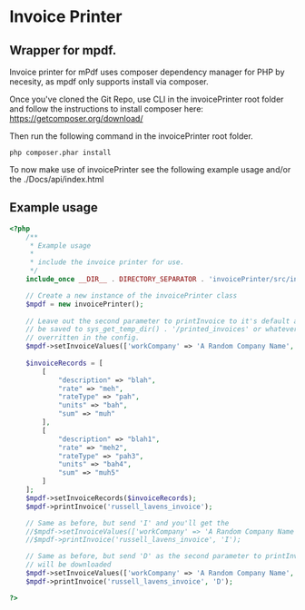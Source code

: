# Invoice Printer

## Wrapper for mpdf.
Invoice printer for mPdf uses composer dependency manager for PHP by necesity, as mpdf only supports install via composer. 

Once you've cloned the Git Repo, use CLI in the invoicePrinter root folder and follow the instructions to install composer here: https://getcomposer.org/download/

Then run the following command in the invoicePrinter root folder.
```cli
php composer.phar install
```
To now make use of invoicePrinter see the following example usage and/or the ./Docs/api/index.html

## Example usage
```php
<?php
    /**
     * Example usage
     * 
     * include the invoice printer for use.
     */
    include_once __DIR__ . DIRECTORY_SEPARATOR . 'invoicePrinter/src/invoicePrinter.php';

    // Create a new instance of the invoicePrinter class
    $mpdf = new invoicePrinter();
    
    // Leave out the second parameter to printInvoice to it's default and the file will
    // be saved to sys_get_temp_dir() . '/printed_invoices' or whatever tempDir you've
    // overritten in the config.
    $mpdf->setInvoiceValues(['workCompany' => 'A Random Company Name', 'workComcanyAddress' => '10 main street <br >Main Town<br >']);
    
    $invoiceRecords = [
        [
            "description" => "blah", 
            "rate" => "meh", 
            "rateType" => "pah", 
            "units" => "bah",
            "sum" => "muh"
        ],
        [
            "description" => "blah1", 
            "rate" => "meh2", 
            "rateType" => "pah3", 
            "units" => "bah4",
            "sum" => "muh5"
        ]
    ];
    $mpdf->setInvoiceRecords($invoiceRecords);
    $mpdf->printInvoice('russell_lavens_invoice');

    // Same as before, but send 'I' and you'll get the 
    //$mpdf->setInvoiceValues(['workCompany' => 'A Random Company Name', 'sortCode' => '12-34-56']);
    //$mpdf->printInvoice('russell_lavens_invoice', 'I');

    // Same as before, but send 'D' as the second parameter to printInvoice and the document
    // will be downloaded 
    $mpdf->setInvoiceValues(['workCompany' => 'A Random Company Name', 'vatNumber' => '0123456789']);
    $mpdf->printInvoice('russell_lavens_invoice', 'D');

?>  
```